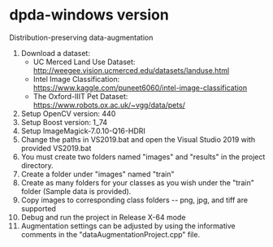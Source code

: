 # dpda-windows version

Distribution-preserving data-augmentation
1. Download a dataset: 
   - UC Merced Land Use Dataset: http://weegee.vision.ucmerced.edu/datasets/landuse.html
   - Intel Image Classification: https://www.kaggle.com/puneet6060/intel-image-classification
   - The Oxford-IIIT Pet Dataset: https://www.robots.ox.ac.uk/~vgg/data/pets/
3. Setup OpenCV version: 440
4. Setup Boost version: 1_74
5. Setup ImageMagick-7.0.10-Q16-HDRI
6. Change the paths in VS2019.bat and open the Visual Studio 2019 with provided VS2019.bat
7. You must create two folders named "images" and "results" in the project directory.
8. Create a folder under "images" named "train"
9. Create as many folders for your classes as you wish under the "train" folder (Sample data is provided).
10. Copy images to corresponding class folders -- png, jpg, and tiff are supported
11. Debug and run the project in Release X-64 mode
12. Augmentation settings can be adjusted by using the informative comments in the "dataAugmentationProject.cpp" file.




